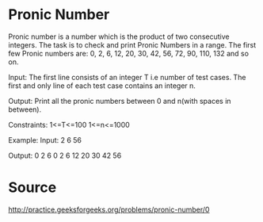 # Pronic Number
Pronic number is a number which is the product of two consecutive integers. The task is to check and print Pronic Numbers in a range. The first few Pronic numbers are:
0, 2, 6, 12, 20, 30, 42, 56, 72, 90, 110, 132 and so on.

Input:
The first line consists of an integer T i.e number of test cases. The first and only line of each test case contains an integer n.

Output:
Print all the pronic numbers between 0 and n(with spaces in between).

Constraints:
1<=T<=100
1<=n<=1000

Example:
Input:
2
6
56

Output:
0 2 6
0 2 6 12 20 30 42 56

# Source
http://practice.geeksforgeeks.org/problems/pronic-number/0
